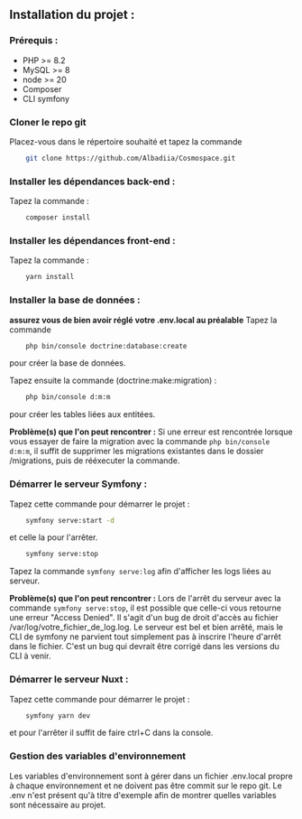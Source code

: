 ## Installation du projet :

### Prérequis :
- PHP >= 8.2
- MySQL >= 8
- node >= 20
- Composer
- CLI symfony

### Cloner le repo git
Placez-vous dans le répertoire souhaité et tapez la commande

``` bash 
    git clone https://github.com/Albadiia/Cosmospace.git
```

### Installer les dépendances back-end :
Tapez la commande :

``` bash 
    composer install
```

### Installer les dépendances front-end :
Tapez la commande :

``` bash 
    yarn install
```

### Installer la base de données :
**assurez vous de bien avoir réglé votre .env.local au préalable**
Tapez la commande 

``` bash
    php bin/console doctrine:database:create
``` 

pour créer la base de données.

Tapez ensuite la commande (doctrine:make:migration) :
``` bash
    php bin/console d:m:m
``` 

pour créer les tables liées aux entitées.

**Problème(s) que l'on peut rencontrer :**
Si une erreur est rencontrée lorsque vous essayer de faire la migration avec la commande ```php bin/console d:m:m```, il suffit de supprimer les migrations existantes dans le dossier /migrations, puis de rééxecuter la commande.

### Démarrer le serveur Symfony :
Tapez cette commande pour démarrer le projet :

``` bash
    symfony serve:start -d
```

et celle la pour l'arrêter.

``` bash
    symfony serve:stop
```

Tapez la commande ```symfony serve:log``` afin d'afficher les logs liées au serveur.

**Problème(s) que l'on peut rencontrer :**
Lors de l'arrêt du serveur avec la commande ```symfony serve:stop```, il est possible que celle-ci vous retourne une erreur "Access Denied".
Il s'agit d'un bug de droit d'accès au fichier /var/log/votre_fichier_de_log.log. Le serveur est bel et bien arrêté, mais le CLI de symfony ne parvient tout simplement pas à inscrire l'heure d'arrêt dans le fichier. C'est un bug qui devrait être corrigé dans les versions du CLI à venir.

### Démarrer le serveur Nuxt :
Tapez cette commande pour démarrer le projet :

``` bash
    symfony yarn dev
```

et pour l'arrêter il suffit de faire ctrl+C dans la console.

### Gestion des variables d'environnement
Les variables d'environnement sont à gérer dans un fichier .env.local propre à chaque environnement et ne doivent pas être commit sur le repo git.
Le .env n'est présent qu'à titre d'exemple afin de montrer quelles variables sont nécessaire au projet.